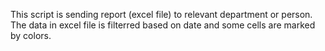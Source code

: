This script is sending report (excel file) to relevant department or person. The data in excel file is filterred based on date and some cells are marked by colors.
